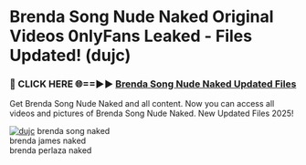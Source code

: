 # Brenda Song Nude Naked Original Videos 0nlyFans Leaked - Files Updated! (dujc)

<h3>🔴 CLICK HERE 🌐==►► <a href="https://tinyurl.com/yckcrads" rel="nofollow">Brenda Song Nude Naked Updated Files</a></h3>

Get Brenda Song Nude Naked and all content. Now you can access all videos and pictures of Brenda Song Nude Naked. New Updated Files 2025!

[![dujc](https://i.imgur.com/hpKpOFt.gif)](https://tinyurl.com/yckcrads)
brenda song naked<br>
brenda james naked<br>
brenda perlaza naked